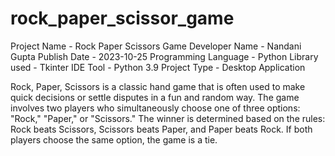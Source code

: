 # rock_paper_scissor_game
Project Name	- Rock Paper Scissors Game
Developer Name	- Nandani Gupta
Publish Date	- 2023-10-25
Programming Language	- Python
Library used - Tkinter
IDE Tool	- Python 3.9
Project Type	- Desktop Application

Rock, Paper, Scissors is a classic hand game that is often used to make quick decisions or settle disputes in a fun and random way. The game involves two players who simultaneously choose one of three options: "Rock," "Paper," or "Scissors." The winner is determined based on the rules: Rock beats Scissors, Scissors beats Paper, and Paper beats Rock. If both players choose the same option, the game is a tie.
